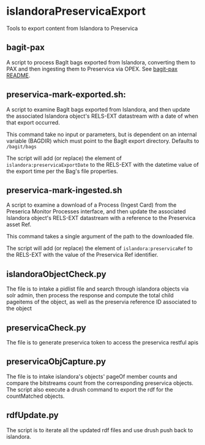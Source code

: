 # islandoraPreservicaExport
Tools to export content from Islandora to Preservica

## bagit-pax
A script to process BagIt bags exported from Islandora, converting them to PAX and then ingesting them to Preservica via OPEX.  See [bagit-pax README](bagit-pax/README.md).

## preservica-mark-exported.sh:
A script to examine BagIt bags exported from Islandora, and then update the associated Islandora object's RELS-EXT datastream with a date of when that export occurred.

This command take no input or parameters, but is dependent on an internal variable (BAGDIR) which must point to the BagIt export directory.  Defaults to `/bagit/bags`

The script will add (or replace) the element of `islandora:preservicaExportDate` to the RELS-EXT with the datetime value of the export time per the Bag's file properties.

## preservica-mark-ingested.sh
A script to examine a download of a Process (Ingest Card) from the Preserica Monitor Processes interface, and then update the associated Islandora object's RELS-EXT datastream with a reference to the Preservica asset Ref.

This command takes a single argument of the path to the downloaded file.

The script will add (or replace) the element of `islandora:preservicaRef` to the RELS-EXT with the value of the Preservica Ref identifier.

## islandoraObjectCheck.py
The file is to intake a pidlist file and search through islandora objects via solr admin, then process the response and compute the total child pageitems of the object, as well as the preservia reference ID associated to the object

## preservicaCheck.py
The file is to generate preservica token to access the preservica restful apis

## preservicaObjCapture.py
The file is to intake islandora's objects' pageOf member counts and compare the bitstreams count from the corresponding preservica objects. The script also execute a drush command to export the rdf for the countMatched objects.

## rdfUpdate.py
The script is to iterate all the updated rdf files and use drush push back to islandora.
 
